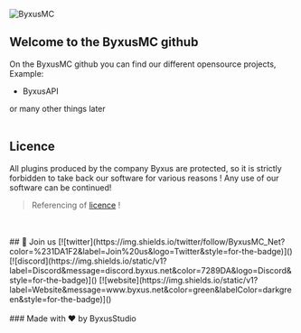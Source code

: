 ![ByxusMC](https://zupimages.net/up/20/38/hdb6.png " ByxusMC logo")

## Welcome to the ByxusMC github

On the ByxusMC github you can find our different opensource projects,
Example:
- ByxusAPI

or many other things later
<br/>
<br/>
## Licence

All plugins produced by the company Byxus are protected, so it is strictly forbidden to take back our software
for various reasons ! Any use of our software can be continued!
> Referencing of [licence](https://PasEncoreLaLicense.fr "License link") !
<br/>
<br/>
## 🔗 Join us
[![twitter](https://img.shields.io/twitter/follow/ByxusMC_Net?color=%231DA1F2&label=Join%20us&logo=Twitter&style=for-the-badge)]()
[![discord](https://img.shields.io/static/v1?label=Discord&message=discord.byxus.net&color=7289DA&logo=Discord&style=for-the-badge)]()
[![website](https://img.shields.io/static/v1?label=Website&message=www.byxus.net&color=green&labelColor=darkgreen&style=for-the-badge)]()
<br/>
<br/>
### Made with ❤ by ByxusStudio
